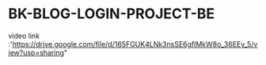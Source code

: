 # BK-BLOG-LOGIN-PROJECT-BE
video link :'https://drive.google.com/file/d/165FGUK4LNk3nsSE6gflMkW8o_36EEy_5/view?usp=sharing"